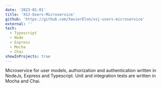 ```yaml
---
date: '2023-01-01'
title: 'XSJ-Users-Microservice'
github: 'https://github.com/XavierElon/xsj-users-microservice'
external: ''
tech:
  - Typescript
  - Node
  - Express
  - Mocha
  - Chai
showInProjects: true
---
```


Microservice for user models, authorization and authentication written in NodeJs, Express and Typescript. Unit and integration tests are written in Mocha and Chai.
